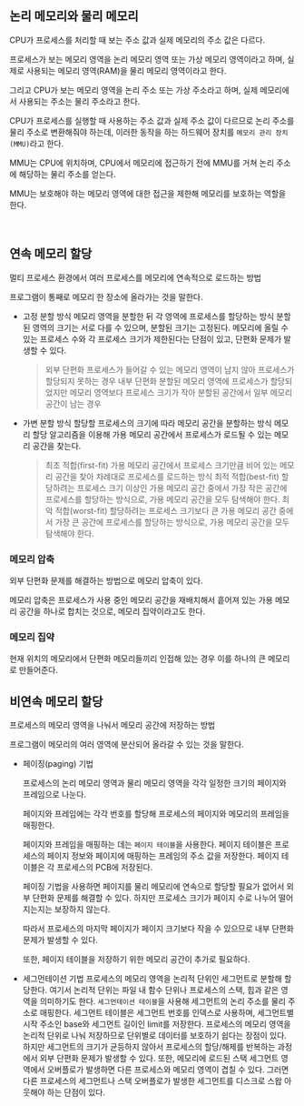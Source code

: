 ## 논리 메모리와 물리 메모리

CPU가 프로세스를 처리할 때 보는 주소 값과 실제 메모리의 주소 값은 다르다.

프로세스가 보는 메모리 영역을 논리 메모리 영역 또는 가상 메모리 영역이라고 하며, 실제로 사용되는 메모리 영역(RAM)을 물리 메모리 영역이라고 한다.

그리고 CPU가 보는 메모리 영역을 논리 주소 또는 가상 주소라고 하며, 실제 메모리에서 사용되는 주소는 물리 주소라고 한다.

CPU가 프로세스를 실행할 때 사용하는 주소 값과 실제 주소 값이 다르므로 논리 주소를 물리 주소로 변환해줘야 하는데, 이러한 동작을 하는 하드웨어 장치를 `메모리 관리 장치(MMU)`라고 한다.

MMU는 CPU에 위치하며, CPU에서 메모리에 접근하기 전에 MMU를 거쳐 논리 주소에 해당하는 물리 주소를 얻는다.

MMU는 보호해야 하는 메모리 영역에 대한 접근을 제한해 메모리를 보호하는 역할을 한다.

<br/>

## 연속 메모리 할당

멀티 프로세스 환경에서 여러 프로세스를 메모리에 연속적으로 로드하는 방법

프로그램이 통째로 메모리 한 장소에 올라가는 것을 말한다.

- 고정 분할 방식
  메모리 영역을 분할한 뒤 각 영역에 프로세스를 할당하는 방식
  분할된 영역의 크기는 서로 다를 수 있으며, 분할된 크기는 고정된다.
  메모리에 올릴 수 있는 프로세스 수와 각 프로세스 크기가 제한된다는 단점이 있고, 단편화 문제가 발생할 수 있다.
  > 외부 단편화
  > 프로세스가 들어갈 수 있는 메모리 영역이 남지 않아 프로세스가 할당되지 못하는 경우
  > 내부 단편화
  > 분할된 메모리 영역에 프로세스가 할당되었지만 메모리 영역보다 프로세스 크기가 작아 분할된 공간에서 일부 메모리 공간이 남는 경우
- 가변 분할 방식
  할당할 프로세스의 크기에 따라 메모리 공간을 분할하는 방식
  메모리 할당 알고리즘을 이용해 가용 메모리 공간에서 프로세스가 로드될 수 있는 메모리 공간을 찾는다.
  > 최초 적합(first-fit)
  > 가용 메모리 공간에서 프로세스 크기만큼 비어 있는 메모리 공간을 찾아 차례대로 프로세스를 로드하는 방식
  > 최적 적합(best-fit)
  > 할당하려는 프로세스 크기 이상인 가용 메모리 공간 중에서 가장 작은 공간에 프로세스를 할당하는 방식으로, 가용 메모리 공간을 모두 탐색해야 한다.
  > 최악 적합(worst-fit)
  > 할당하려는 프로세스 크기보다 큰 가용 메모리 공간 중에서 가장 큰 공간에 프로세스를 할당하는 방식으로, 가용 메모리 공간을 모두 탐색해야 한다.

### 메모리 압축

외부 단편화 문제를 해결하는 방법으로 메모리 압축이 있다.

메모리 압축은 프로세스가 사용 중인 메모리 공간을 재배치해서 흩어져 있는 가용 메모리 공간을 하나로 합치는 것으로, 메모리 집약이라고도 한다.

### 메모리 집약

현재 위치의 메모리에서 단편화 메모리들끼리 인접해 있는 경우 이를 하나의 큰 메모리로 만들어준다.

## 비연속 메모리 할당

프로세스의 메모리 영역을 나눠서 메모리 공간에 저장하는 방법

프로그램이 메모리의 여러 영역에 분산되어 올라갈 수 있는 것을 말한다.

- 페이징(paging) 기법

  프로세스의 논리 메모리 영역과 물리 메모리 영역을 각각 일정한 크기의 페이지와 프레임으로 나눈다.

  페이지와 프레임에는 각각 번호를 할당해 프로세스의 페이지와 메모리의 프레임을 매핑한다.

  페이지와 프레임을 매핑하는 데는 `페이지 테이블`을 사용한다. 페이지 테이블은 프로세스의 페이지 정보와 페이지에 매핑하는 프레임의 주소 값을 저장한다. 페이지 테이블은 각 프로세스의 PCB에 저장된다.

  페이징 기법을 사용하면 페이지를 물리 메모리에 연속으로 할당할 필요가 없어서 외부 단편화 문제를 해결할 수 있다. 하지만 프로세스 크기가 페이지 수로 나누어 떨어지는지는 보장하지 않는다.

  따라서 프로세스의 마지막 페이지가 페이지 크기보다 작을 수 있으므로 내부 단편화 문제가 발생할 수 있다.

  또한, 페이지 테이블을 저장하기 위한 메모리 공간이 추가로 필요하다.

- 세그먼테이션 기법
  프로세스의 메모리 영역을 논리적 단위인 세그먼트로 분할해 할당한다.
  여기서 논리적 단위는 파일 내 함수 단위나 프로세스의 스택, 힙과 같은 영역을 의미하기도 한다.
  `세그먼테이션 테이블`을 사용해 세그먼트의 논리 주소를 물리 주소로 매핑한다.
  세그먼트 테이블은 세그먼트 번호를 인덱스로 사용하며, 세그먼트별 시작 주소인 base와 세그먼트 길이인 limit를 저장한다.
  프로세스의 메모리 영역을 논리적 단위로 나눠 저장하므로 단위별로 데이터를 보호하기 쉽다는 장점이 있다.
  하지만 세그먼트의 크기가 균등하지 않아서 프로세스의 할당/해제를 반복하는 과정에서 외부 단편화 문제가 발생할 수 있다.
  또한, 메모리에 로드된 스택 세그먼트 영역에서 오버플로가 발생하면 다른 프로세스와 메모리 영역이 겹칠 수 있다. 그러면 다른 프로세스의 세그먼트나 스택 오버플로가 발생한 세그먼트를 디스크로 스왑 아웃해야 하는 단점이 있다.
